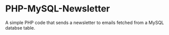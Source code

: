 # PHP-MySQL-Newsletter
A simple PHP code that sends a newsletter to emails fetched from a MySQL databse table.

